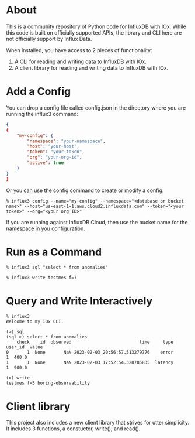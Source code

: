 # About
This is a community repository of Python code for InfluxDB with IOx. While this code is built on officially supported APIs, the library and CLI here are not officially support by Influx Data. 

When installed, you have access to 2 pieces of functionality:
1. A CLI for reading and writing data to InfluxDB with IOx.
2. A client library for reading and writing data to InfluxDB with IOx.

# Add a Config
You can drop a config file called config.json in the directory where you are running the influx3 command:

```json
{
{
    "my-config": {
        "namespace": "your-namespace",
        "host": "your-host",
        "token": "your-token",
        "org": "your-org-id",
        "active": true
    }
}
}
```

Or you can use the config command to create or modify a config:
```
% influx3 config --name="my-config" --namespace="<database or bucket name>" --host="us-east-1-1.aws.cloud2.influxdata.com" --token="<your token>" --org="<your org ID>"
```

If you are running against InfluxDB Cloud, then use the bucket name for the namespace in you configuration.

# Run as a Command
```
% influx3 sql "select * from anomalies"
```

```
% influx3 write testmes f=7 
```

# Query and Write Interactively


```
% influx3
Welcome to my IOx CLI.

(>) sql
(sql >) select * from anomalies
    check    id  observed                          time     type user_id  value
0       1  None       NaN 2023-02-03 20:56:57.513279776    error       1  400.0
1       1  None       NaN 2023-02-03 17:52:54.328785835  latency       1  900.0
```

```
(>) write 
testmes f=5 boring-observability
```

# Client library
This project also includes a new client library that strives for utter simplicity. It includes 3 functions, a constuctor, write(), and read().
